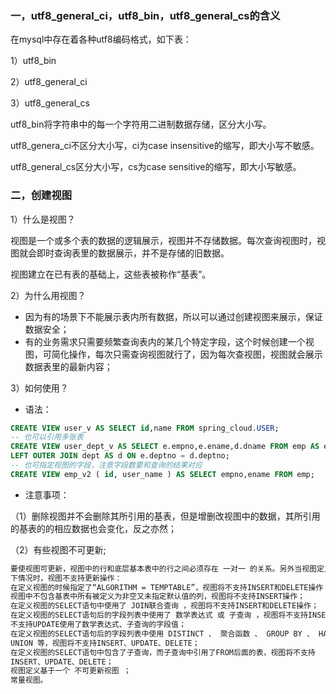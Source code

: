 ### 一，utf8_general_ci，utf8_bin，utf8_general_cs的含义

在mysql中存在着各种utf8编码格式，如下表：

1）utf8_bin

2）utf8_general_ci

3）utf8_general_cs

utf8_bin将字符串中的每一个字符用二进制数据存储，区分大小写。

utf8_genera_ci不区分大小写，ci为case insensitive的缩写，即大小写不敏感。

utf8_general_cs区分大小写，cs为case sensitive的缩写，即大小写敏感。

### 二，创建视图

1）什么是视图？

视图是一个或多个表的数据的逻辑展示，视图并不存储数据。每次查询视图时，视图就会即时查询表里的数据展示，并不是存储的旧数据。

视图建立在已有表的基础上，这些表被称作“基表”。

2）为什么用视图？

- 因为有的场景下不能展示表内所有数据，所以可以通过创建视图来展示，保证数据安全；
- 有的业务需求只需要频繁查询表内的某几个特定字段，这个时候创建一个视图，可简化操作，每次只需查询视图就行了，因为每次查视图，视图就会展示数据表里的最新内容；

3）如何使用？

- 语法：

```sql
CREATE VIEW user_v AS SELECT id,name FROM spring_cloud.USER; 
-- 也可以引用多张表
CREATE VIEW user_dept_v AS SELECT e.empno,e.ename,d.dname FROM emp AS e
LEFT OUTER JOIN dept AS d ON e.deptno = d.deptno;
-- 也可指定视图的字段，注意字段数要和查询的结果对应
CREATE VIEW emp_v2 ( id, user_name ) AS SELECT empno,ename FROM emp;
```

- 注意事项：

（1）删除视图并不会删除其所引用的基表，但是增删改视图中的数据，其所引用的基表的的相应数据也会变化，反之亦然；

（2）有些视图不可更新;

```txt
要使视图可更新，视图中的行和底层基本表中的行之间必须存在 一对一 的关系。另外当视图定义出现如 
下情况时，视图不支持更新操作： 
在定义视图的时候指定了“ALGORITHM = TEMPTABLE”，视图将不支持INSERT和DELETE操作； 
视图中不包含基表中所有被定义为非空又未指定默认值的列，视图将不支持INSERT操作； 
在定义视图的SELECT语句中使用了 JOIN联合查询 ，视图将不支持INSERT和DELETE操作； 
在定义视图的SELECT语句后的字段列表中使用了 数学表达式 或 子查询 ，视图将不支持INSERT，也 
不支持UPDATE使用了数学表达式、子查询的字段值； 
在定义视图的SELECT语句后的字段列表中使用 DISTINCT 、 聚合函数 、 GROUP BY 、 HAVING 、 
UNION 等，视图将不支持INSERT、UPDATE、DELETE； 
在定义视图的SELECT语句中包含了子查询，而子查询中引用了FROM后面的表，视图将不支持 
INSERT、UPDATE、DELETE； 
视图定义基于一个 不可更新视图 ； 
常量视图。
```

